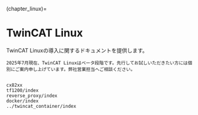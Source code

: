 (chapter_linux)=
# TwinCAT Linux

TwinCAT Linuxの導入に関するドキュメントを提供します。

```{admonition} ベータプログラム参加希望の方へ
2025年7月現在、TwinCAT Linuxはベータ段階です。先行してお試しいただきたい方には個別にご案内申し上げています。弊社営業担当へご相談ください。
```

```{toctree}

cx82xx
tf1200/index
reverse_proxy/index
docker/index
../twincat_container/index
```

